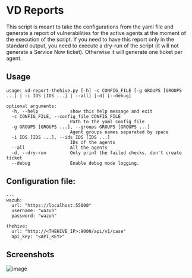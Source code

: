 # VD Reports
This script is meant to take the configurations from the yaml file and generate a report of vulnerabilities for the active agents at the moment of the execution of the script.
If you need to have this report only in the standard output, you need to execute a dry-run of the script (it will not generate a Service Now ticket). Otherwise it will generate one ticket per agent.

## Usage
```
usage: vd-report-thehive.py [-h] -c CONFIG_FILE [-g GROUPS [GROUPS ...] | -i IDS [IDS ...] | --all] [-d] [--debug]

optional arguments:
  -h, --help            show this help message and exit
  -c CONFIG_FILE, --config_file CONFIG_FILE
                        Path to the yaml config file
  -g GROUPS [GROUPS ...], --groups GROUPS [GROUPS ...]
                        Agent groups names separated by space
  -i IDS [IDS ...], --ids IDS [IDS ...]
                        IDs of the agents
  --all                 All the agents
  -d, --dry-run         Only print the failed checks, don't create ticket
  --debug               Enable debug mode logging.
```

## Configuration file:
```
---
wazuh:
  url: "https://localhost:55000"
  username: "wazuh"
  password: "wazuh"

thehive:
  url: "http://<THEHIVE_IP>:9000/api/v1/case"
  api_key: "<API_KEY>"
```

## Screenshots
![image](https://user-images.githubusercontent.com/37050249/196460401-98efcee3-a711-4288-9d4e-7d4b6a5980f1.png)
